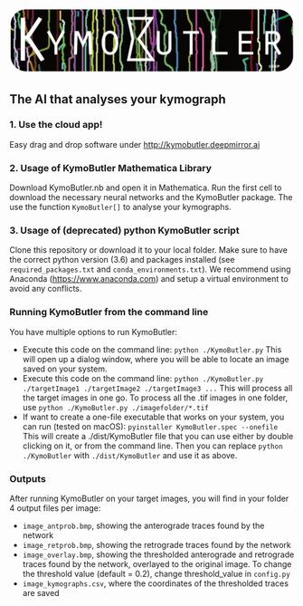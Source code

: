 ![alt text](misc/logo.png "KymoButler")
## The AI that analyses your kymograph
### 1. Use the cloud app!
Easy drag and drop software under http://kymobutler.deepmirror.ai
### 2. Usage of KymoButler Mathematica Library
Download KymoButler.nb and open it in Mathematica. Run the first cell to download the necessary neural networks and the KymoButler package. The use the function `KymoButler[]` to analyse your kymographs.





### 3. Usage of (deprecated) python KymoButler script
Clone this repository or download it to your local folder. Make sure to have the correct python version (3.6) and packages installed (see `required_packages.txt` and `conda_environments.txt`). We recommend using Anaconda (https://www.anaconda.com) and setup a virtual environment to avoid any conflicts.
### Running KymoButler from the command line
You have multiple options to run KymoButler:
* Execute this code on the command line:
`python ./KymoButler.py`
This will open up a dialog window, where you will be able to locate an image saved on your system.
* Execute this code on the command line:
`python ./KymoButler.py ./targetImage1 ./targetImage2 ./targetImage3 ...`
This will process all the target images in one go. To process all the .tif images in one folder, use
`python ./KymoButler.py ./imagefolder/*.tif`
* If want to create a one-file executable that works on your system, you can run (tested on macOS):
`pyinstaller KymoButler.spec --onefile`
This will create a ./dist/KymoButler file that you can use either by double clicking on it, or from the command line. Then you can replace
`python ./KymoButler` with `./dist/KymoButler`
and use it as above.
### Outputs
After running KymoButler on your target images, you will find in your folder 4 output files per image:
* `image_antprob.bmp`, showing the anterograde traces found by the network
* `image_retprob.bmp`, showing the retrograde traces found by the network
* `image_overlay.bmp`, showing the thresholded anterograde and retrograde traces found by the network, overlayed to the original image. To change the threshold value (default = 0.2), change threshold_value in `config.py`
* `image_kymographs.csv`, where the coordinates of the thresholded traces are saved


